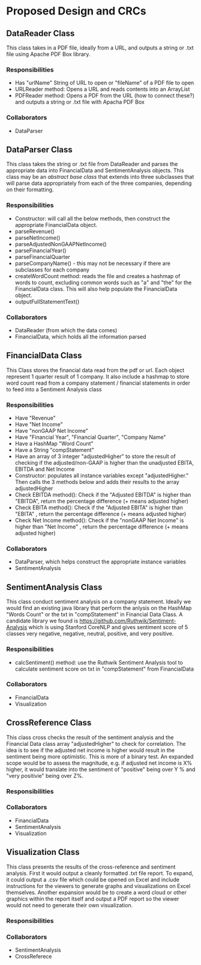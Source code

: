 # Proposed Design and CRCs

## DataReader Class
This class takes in a PDF file, ideally from a URL, and outputs a string or .txt file using Apache PDF Box library.

### Responsibilities
- Has "urlName" String of URL to open or "fileName" of a PDF file to open
- URLReader method: Opens a URL and reads contents into an ArrayList
- PDFReader method: Opens a PDF from the URL (how to connect these?) and outputs a string or .txt file with Apacha PDF Box

### Collaborators
- DataParser 

## DataParser Class
This class takes the string or .txt file from DataReader and parses the appropriate data into FinancialData and SentimentAnalysis objects. This class may be an *abstract base class* that extends into three subclasses that will parse data appropriately from each of the three companies, depending on their formatting.

### Responsibilities
- Constructor: will call all the below methods, then construct the appropriate FinancialData object. 
- parseRevenue()
- parseNetIncome()
- parseAdjustedNonGAAPNetIncome()
- parseFinancialYear()
- parseFinancialQuarter
- parseCompanyName() - this may not be necessary if there are subclasses for each company
- createWordCount method: reads the file and creates a hashmap of words to count, excluding common words such as "a" and "the" for the FinancialData class. This will also help populate the FinancialData object.
- outputFullStatementText() 

### Collaborators
- DataReader (from which the data comes)
- FinancialData, which holds all the information parsed

## FinancialData Class
This Class stores the financial data read from the pdf or url. Each object represent 1 quarter result of 1 company. It also include a hashmap to store word count read from a company statement / financial statements in order to feed into a Sentiment Analysis class

### Responsibilities
- Have "Revenue"
- Have "Net Income"
- Have "nonGAAP Net Income"
- Have "Financial Year", "Financial Quarter", "Company Name"
- Have a HashMap "Word Count"
- Have a String "compStatement"
- Have an array of 3 integer "adjustedHigher" to store the result of checking if the adjusted/non-GAAP is higher than the unadjusted EBITA, EBITDA and Net Income
- Constructor: populates all instance variables except "adjustedHigher." Then calls the 3 methods below and adds their results to the array adjustedHigher
- Check EBITDA method(): Check if the "Adjusted EBITDA" is higher than "EBITDA", return the percentage difference (+ means adjusted higher)
- Check EBITA method(): Check if the "Adjusted EBITA" is higher than "EBITA" , return the percentage difference (+ means adjusted higher)
- Check Net Income method(): Check if the "nonGAAP Net Income" is higher than "Net Income" , return the percentage difference (+ means adjusted higher)


### Collaborators
- DataParser, which helps construct the appropriate instance variables
- SentimentAnalysis

## SentimentAnalysis Class
This class conduct sentiment analysis on a company statement. Ideally we would find an existing java library that perform the anlysis on the HashMap "Words Count" or the txt in "compStatement" in Financial Data Class. A candidate library we found is https://github.com/Ruthwik/Sentiment-Analysis which is using Stanford CoreNLP and gives sentiment score of 5 classes very negative, negative, neutral, positive, and very positive.

### Responsibilities
- calcSentiment() method: use the Ruthwik Sentiment Analysis tool to calculate sentiment score on txt in "compStatement" from FinancialData

### Collaborators
- FinancialData
- Visualization 

## CrossReference Class
This class cross checks the result of the sentiment analysis and the Financial Data class array "adjustedHigher" to check for correlation. The idea is to see if the adjusted net income is higher would result in the sentiment being more optimistic. This is more of a binary test. An expanded scope would be to assess the magnitude, e.g. if adjusted net income is X% higher, it would translate into the sentiment of "positive" being over Y % and "very positivie" being over Z%.

### Responsibilities

### Collaborators
- FinancialData
- SentimentAnalysis
- Visualization

## Visualization Class
This class presents the results of the cross-reference and sentiment analysis. First it would output a cleanly formatted .txt file report. To expand, it could output a .csv file which could be opened on Excel and include instructions for the viewers to generate graphs and visualizations on Excel themselves. Another expansion would be to create a word cloud or other graphics within the report itself and output a PDF report so the viewer would not need to generate their own visualization. 

### Responsibilities

### Collaborators
- SentimentAnalysis
- CrossReferece
